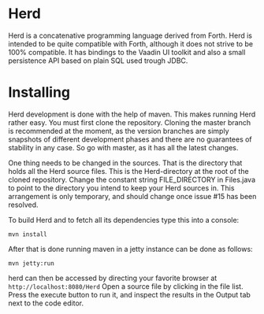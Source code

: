 Herd
====
Herd is a concatenative programming language derived
from Forth. Herd is intended to be quite compatible with Forth, although
it does not strive to be 100% compatible. It has bindings to the Vaadin UI toolkit
and also a small persistence API based on plain SQL used trough JDBC.


Installing
==========
Herd development is done with the help of maven. This makes running Herd rather easy. You must first clone the
repository. Cloning the master branch is recommended at the moment, as the version branches are simply snapshots
of different development phases and there are no guarantees of stability in any case. So go with master, as it
has all the latest changes.

One thing needs to be changed in the sources. That is the directory that holds all the Herd source files. This is the
Herd-directory at the root of the cloned repository. Change the constant string FILE_DIRECTORY in Files.java
to point to the directory you intend to keep your Herd sources in. This arrangement is only temporary, and
should change once issue #15 has been resolved.

To build Herd and to fetch all its dependencies type this into a console:

	mvn install

After that is done running maven in a jetty instance can be done as follows:

	mvn jetty:run

herd can then be accessed by directing your favorite browser at `http://localhost:8080/Herd` Open a source file
by clicking in the file list. Press the execute button to run it, and inspect the results in the Output tab
next to the code editor.

